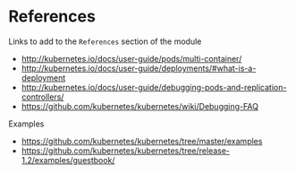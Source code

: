 # References

Links to add to the `References` section of the module

* http://kubernetes.io/docs/user-guide/pods/multi-container/
* http://kubernetes.io/docs/user-guide/deployments/#what-is-a-deployment
* http://kubernetes.io/docs/user-guide/debugging-pods-and-replication-controllers/
* https://github.com/kubernetes/kubernetes/wiki/Debugging-FAQ

Examples 
* https://github.com/kubernetes/kubernetes/tree/master/examples
* https://github.com/kubernetes/kubernetes/tree/release-1.2/examples/guestbook/

